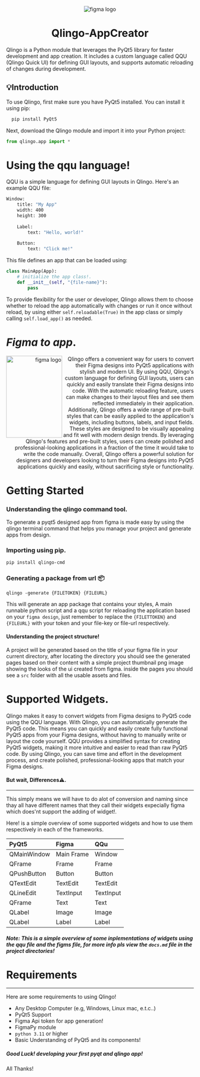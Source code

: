 [//]: # (# Qlingo-AppCreator)

[//]: # ()
[//]: # (---)

<p align="center">
    <img align="top" src="https://variwiki.com/images/4/4e/Qt_logo.png" alt="figma logo">
    <h1 align="center">Qlingo-AppCreator</h1>
</p>

Qlingo is a Python module that leverages the PyQt5 library for faster development and app creation. It includes a custom language called QQU (Qlingo Quick UI) for defining GUI layouts, and supports automatic reloading of changes during development.


## 💡Introduction

To use Qlingo, first make sure you have PyQt5 installed. You can install it using pip:

```bash
  pip install PyQt5
```

Next, download the Qlingo module and import it into your Python project:

```python
from qlingo.app import *
```

# Using the qqu language!

QQU is a simple language for defining GUI layouts in Qlingo. Here's an example QQU file:

```bash
Window:
    title: "My App"
    width: 400
    height: 300
    
    Label:
        text: "Hello, world!"
        
    Button:
        text: "Click me!"
```

This file defines an app that can be loaded using:

```python
class MainApp(App):
    # initialize the app class!.
    def __init__(self, "{file-name}"):
        pass
```

To provide flexibility for the user or developer, Qlingo allows them to choose whether to reload the app automatically with changes or run it once without reload, by using either ``self.reloadable(True)`` in the app class or simply calling ``self.load_app()`` as needed.

# _Figma to app_.

<p align="right">
  <img align="left" width="150" height="220" src="https://upload.wikimedia.org/wikipedia/commons/thumb/3/33/Figma-logo.svg/200px-Figma-logo.png" alt="figma logo">
    Qlingo offers a convenient way for users to convert their Figma designs into PyQt5 applications with stylish and modern UI. By using QQU, Qlingo's custom language for defining GUI layouts, users can quickly and easily translate their Figma designs into code. With the automatic reloading feature, users can make changes to their layout files and see them reflected immediately in their application.
    Additionally, Qlingo offers a wide range of pre-built styles that can be easily applied to the application's widgets, including buttons, labels, and input fields. These styles are designed to be visually appealing and fit well with modern design trends. By leveraging Qlingo's features and pre-built styles, users can create polished and professional-looking applications in a fraction of the time it would take to write the code manually.
    Overall, Qlingo offers a powerful solution for designers and developers looking to turn their Figma designs into PyQt5 applications quickly and easily, without sacrificing style or functionality.
</p>

# Getting Started


### Understanding the qlingo command tool.

To generate a pyqt5 designed app from figma is made easy by using the qlingo terminal command that helps you manage your project and generate apps from design.

### Importing using pip.

```bash
pip install qlingo-cmd
```

### Generating a package from url 📦

```shell
qlingo -generate {FILETOKEN} {FILEURL}
```

This will generate an app package that contains your styles, A main runnable python script and a qqu script for reloading the application based on your ``figma design``, just remember to replace the ``{FILETTOKEN}`` and ``{FILEURL}`` with your token and your file-key or file-url respectively.

#### Understanding the project structure!
A project will be generated based on the title of your figma file in your current directory, after locating the directory you should see the generated pages based on their content with a simple project thumbnail png image showing the looks of the ui created from figma. inside the pages you should see a ``src`` folder with all the usable assets and files.

# Supported Widgets.

Qlingo makes it easy to convert widgets from Figma designs to PyQt5 code using the QQU language. With Qlingo, you can automatically generate the PyQt5 code. This means you can quickly and easily create fully functional PyQt5 apps from your Figma designs, without having to manually write or layout the code yourself. QQU provides a simplified syntax for creating PyQt5 widgets, making it more intuitive and easier to read than raw PyQt5 code. By using Qlingo, you can save time and effort in the development process, and create polished, professional-looking apps that match your Figma designs.

#### But wait, Differences⚠️.

---
This simply means we will have to do alot of conversion and naming since thay all have different names that they call their widgets expecially figma which does'nt support the adding of widget!.

Here! is a simple overview of some supported widgets and how to use them respectively in each of the frameworks.

| PyQt5       | Figma      | QQu       |
|:------------|:-----------|:----------|
| QMainWindow | Main Frame | Window    |
| QFrame      | Frame      | Frame     |
| QPushButton | Button     | Button    |
| QTextEdit   | TextEdit   | TextEdit  |
| QLineEdit   | TextInput  | TextInput |
| QFrame      | Text       | Text      |
| QLabel      | Image      | Image     |
| QLabel      | Label      | Label     |

##### _Note: This is a simple overview of some inplementations of widgets using the qqu file and the figms file, for more info pls view the ``docs.md`` file in the project directories!_

# __Requirements__

---

Here are some requirements to using Qlingo!

- Any Desktop Computer (e.g, Windows, Linux mac, e.t.c..)
- PyQt5 Support
- Figma Api token for app generation!
- FigmaPy module
- ``python 3.11`` or higher
- Basic Understanding of PyQt5 and its components!

##### _Good Luck! developing your first pyqt and qlingo app!_
All Thanks!